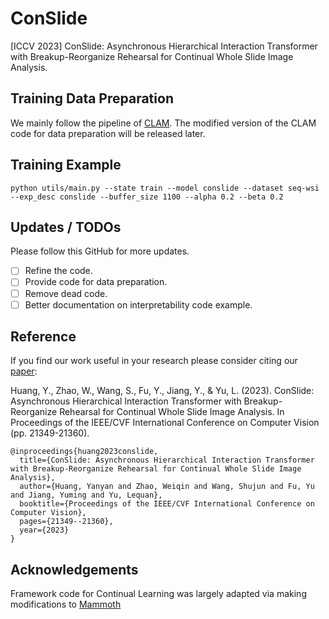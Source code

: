 # ConSlide
[ICCV 2023] ConSlide: Asynchronous Hierarchical Interaction Transformer with Breakup-Reorganize Rehearsal for Continual Whole Slide Image Analysis.

## Training Data Preparation

We mainly follow the pipeline of [CLAM](https://github.com/mahmoodlab/CLAM). The modified version of the CLAM code for data preparation will be released later.

## Training Example

```
python utils/main.py --state train --model conslide --dataset seq-wsi --exp_desc conslide --buffer_size 1100 --alpha 0.2 --beta 0.2
```

## Updates / TODOs
Please follow this GitHub for more updates.

- [ ] Refine the code.
- [ ] Provide code for data preparation.
- [ ] Remove dead code.
- [ ] Better documentation on interpretability code example.

## Reference
If you find our work useful in your research please consider citing our [paper](https://openaccess.thecvf.com/content/ICCV2023/html/Huang_ConSlide_Asynchronous_Hierarchical_Interaction_Transformer_with_Breakup-Reorganize_Rehearsal_for_Continual_ICCV_2023_paper.html):

Huang, Y., Zhao, W., Wang, S., Fu, Y., Jiang, Y., & Yu, L. (2023). ConSlide: Asynchronous Hierarchical Interaction Transformer with Breakup-Reorganize Rehearsal for Continual Whole Slide Image Analysis. In Proceedings of the IEEE/CVF International Conference on Computer Vision (pp. 21349-21360).

```
@inproceedings{huang2023conslide,
  title={ConSlide: Asynchronous Hierarchical Interaction Transformer with Breakup-Reorganize Rehearsal for Continual Whole Slide Image Analysis},
  author={Huang, Yanyan and Zhao, Weiqin and Wang, Shujun and Fu, Yu and Jiang, Yuming and Yu, Lequan},
  booktitle={Proceedings of the IEEE/CVF International Conference on Computer Vision},
  pages={21349--21360},
  year={2023}
}
```

## Acknowledgements

Framework code for Continual Learning was largely adapted via making modifications to [Mammoth](https://github.com/aimagelab/mammoth)